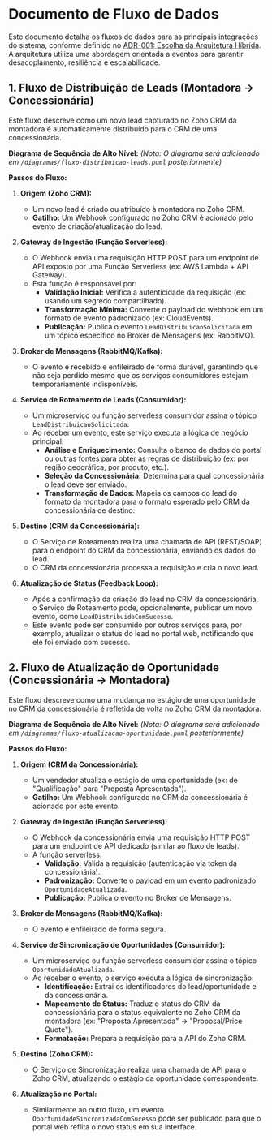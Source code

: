 # Documento de Fluxo de Dados

Este documento detalha os fluxos de dados para as principais integrações do sistema, conforme definido no [ADR-001: Escolha da Arquitetura Híbrida](./../adrs/arquitetura-geral.md). A arquitetura utiliza uma abordagem orientada a eventos para garantir desacoplamento, resiliência e escalabilidade.

## 1. Fluxo de Distribuição de Leads (Montadora -> Concessionária)

Este fluxo descreve como um novo lead capturado no Zoho CRM da montadora é automaticamente distribuído para o CRM de uma concessionária.

**Diagrama de Sequência de Alto Nível:**
*(Nota: O diagrama será adicionado em `/diagramas/fluxo-distribuicao-leads.puml` posteriormente)*

**Passos do Fluxo:**

1.  **Origem (Zoho CRM):**
    *   Um novo lead é criado ou atribuído à montadora no Zoho CRM.
    *   **Gatilho:** Um Webhook configurado no Zoho CRM é acionado pelo evento de criação/atualização do lead.

2.  **Gateway de Ingestão (Função Serverless):**
    *   O Webhook envia uma requisição HTTP POST para um endpoint de API exposto por uma Função Serverless (ex: AWS Lambda + API Gateway).
    *   Esta função é responsável por:
        *   **Validação Inicial:** Verifica a autenticidade da requisição (ex: usando um segredo compartilhado).
        *   **Transformação Mínima:** Converte o payload do webhook em um formato de evento padronizado (ex: CloudEvents).
        *   **Publicação:** Publica o evento `LeadDistribuicaoSolicitada` em um tópico específico no Broker de Mensagens (ex: RabbitMQ).

3.  **Broker de Mensagens (RabbitMQ/Kafka):**
    *   O evento é recebido e enfileirado de forma durável, garantindo que não seja perdido mesmo que os serviços consumidores estejam temporariamente indisponíveis.

4.  **Serviço de Roteamento de Leads (Consumidor):**
    *   Um microserviço ou função serverless consumidor assina o tópico `LeadDistribuicaoSolicitada`.
    *   Ao receber um evento, este serviço executa a lógica de negócio principal:
        *   **Análise e Enriquecimento:** Consulta o banco de dados do portal ou outras fontes para obter as regras de distribuição (ex: por região geográfica, por produto, etc.).
        *   **Seleção da Concessionária:** Determina para qual concessionária o lead deve ser enviado.
        *   **Transformação de Dados:** Mapeia os campos do lead do formato da montadora para o formato esperado pelo CRM da concessionária de destino.

5.  **Destino (CRM da Concessionária):**
    *   O Serviço de Roteamento realiza uma chamada de API (REST/SOAP) para o endpoint do CRM da concessionária, enviando os dados do lead.
    *   O CRM da concessionária processa a requisição e cria o novo lead.

6.  **Atualização de Status (Feedback Loop):**
    *   Após a confirmação da criação do lead no CRM da concessionária, o Serviço de Roteamento pode, opcionalmente, publicar um novo evento, como `LeadDistribuidoComSucesso`.
    *   Este evento pode ser consumido por outros serviços para, por exemplo, atualizar o status do lead no portal web, notificando que ele foi enviado com sucesso.

## 2. Fluxo de Atualização de Oportunidade (Concessionária -> Montadora)

Este fluxo descreve como uma mudança no estágio de uma oportunidade no CRM da concessionária é refletida de volta no Zoho CRM da montadora.

**Diagrama de Sequência de Alto Nível:**
*(Nota: O diagrama será adicionado em `/diagramas/fluxo-atualizacao-oportunidade.puml` posteriormente)*

**Passos do Fluxo:**

1.  **Origem (CRM da Concessionária):**
    *   Um vendedor atualiza o estágio de uma oportunidade (ex: de "Qualificação" para "Proposta Apresentada").
    *   **Gatilho:** Um Webhook configurado no CRM da concessionária é acionado por este evento.

2.  **Gateway de Ingestão (Função Serverless):**
    *   O Webhook da concessionária envia uma requisição HTTP POST para um endpoint de API dedicado (similar ao fluxo de leads).
    *   A função serverless:
        *   **Validação:** Valida a requisição (autenticação via token da concessionária).
        *   **Padronização:** Converte o payload em um evento padronizado `OportunidadeAtualizada`.
        *   **Publicação:** Publica o evento no Broker de Mensagens.

3.  **Broker de Mensagens (RabbitMQ/Kafka):**
    *   O evento é enfileirado de forma segura.

4.  **Serviço de Sincronização de Oportunidades (Consumidor):**
    *   Um microserviço ou função serverless consumidor assina o tópico `OportunidadeAtualizada`.
    *   Ao receber o evento, o serviço executa a lógica de sincronização:
        *   **Identificação:** Extrai os identificadores do lead/oportunidade e da concessionária.
        *   **Mapeamento de Status:** Traduz o status do CRM da concessionária para o status equivalente no Zoho CRM da montadora (ex: "Proposta Apresentada" -> "Proposal/Price Quote").
        *   **Formatação:** Prepara a requisição para a API do Zoho CRM.

5.  **Destino (Zoho CRM):**
    *   O Serviço de Sincronização realiza uma chamada de API para o Zoho CRM, atualizando o estágio da oportunidade correspondente.

6.  **Atualização no Portal:**
    *   Similarmente ao outro fluxo, um evento `OportunidadeSincronizadaComSucesso` pode ser publicado para que o portal web reflita o novo status em sua interface.
